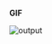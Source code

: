 **GIF**

![output](https://github.com/user-attachments/assets/4dab79b7-083a-4ccc-b592-02fddb4e8b98)
